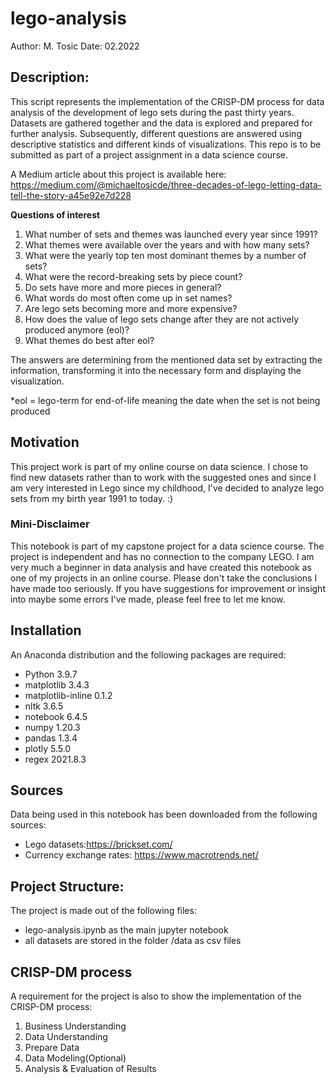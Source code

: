 # lego-analysis

Author: M. Tosic
Date: 02.2022

## Description:
This script represents the implementation of the CRISP-DM process for data analysis of the development of lego sets during the past thirty years. Datasets are gathered together and the data is explored and prepared for further analysis. Subsequently, different questions are answered using descriptive statistics and different kinds of visualizations. This repo is to be submitted as part of a project assignment in a data science course.

A Medium article about this project is available here:
https://medium.com/@michaeltosicde/three-decades-of-lego-letting-data-tell-the-story-a45e92e7d228

**Questions of interest**
1. What number of sets and themes was launched every year since 1991?
2. What themes were available over the years and with how many sets?
3. What were the yearly top ten most dominant themes by a number of sets?
4. What were the record-breaking sets by piece count?
5. Do sets have more and more pieces in general?
6. What words do most often come up in set names?
7. Are lego sets becoming more and more expensive?
8. How does the value of lego sets change after they are not actively produced anymore (eol)?
9. What themes do best after eol?

The answers are determining from the mentioned data set by extracting the information, transforming it into the necessary form and displaying the visualization.

*eol = lego-term for end-of-life meaning the date when the set is not being produced

## Motivation
This project work is part of my online course on data science. I chose to find new datasets rather than to work with the suggested ones and since I am very interested in Lego since my childhood, I've decided to analyze lego sets from my birth year 1991 to today. :)

### Mini-Disclaimer
This notebook is part of my capstone project for a data science course. The project is independent and has no connection to the company LEGO. I am very much a beginner in data analysis and have created this notebook as one of my projects in an online course. Please don't take the conclusions I have made too seriously. If you have suggestions for improvement or insight into maybe some errors I've made, please feel free to let me know.


## Installation
An Anaconda distribution and the following packages are required:
* Python 3.9.7
* matplotlib    3.4.3
* matplotlib-inline 0.1.2
* nltk  3.6.5
* notebook  6.4.5
* numpy 1.20.3
* pandas    1.3.4
* plotly    5.5.0
* regex 2021.8.3

## Sources
Data being used in this notebook has been downloaded from the following sources:
* Lego datasets:https://brickset.com/
* Currency exchange rates: https://www.macrotrends.net/

## Project Structure:
The project is made out of the following files:
* lego-analysis.ipynb as the main jupyter notebook
* all datasets are stored in the folder /data as csv files

## CRISP-DM process
A requirement for the project is also to show the implementation of the CRISP-DM process:

1. Business Understanding
2. Data Understanding
3. Prepare Data
4. Data Modeling(Optional)
5. Analysis & Evaluation of Results
